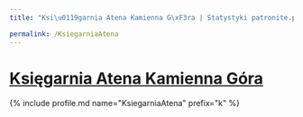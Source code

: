 ```yaml
---
title: "Ksi\u0119garnia Atena Kamienna G\xF3ra | Statystyki patronite.pl | Patromierz"

permalink: /KsiegarniaAtena
---
```


# [Księgarnia Atena Kamienna Góra](https://patronite.pl/KsiegarniaAtena)

{% include profile.md name="KsiegarniaAtena" prefix="k" %}
